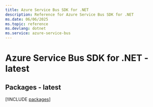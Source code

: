 ```yaml
---
title: Azure Service Bus SDK for .NET
description: Reference for Azure Service Bus SDK for .NET
ms.date: 06/06/2025
ms.topic: reference
ms.devlang: dotnet
ms.service: azure-service-bus
---
```

# Azure Service Bus SDK for .NET - latest
## Packages - latest
[!INCLUDE [packages](service-bus-index.md)]
